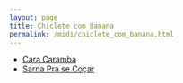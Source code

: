 ```yaml
---
layout: page
title: Chiclete com Banana
permalink: /midi/chiclete_com_banana.html
---
```


* [Cara Caramba](http://srv.victor3d.com.br/midi/Cara_Caramba.mid)
* [Sarna Pra se Coçar](http://srv.victor3d.com.br/midi/sarna_pra_se_cocar.mid)